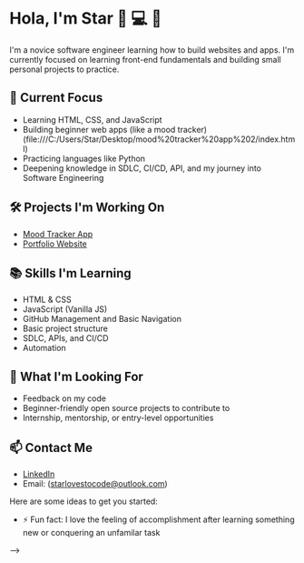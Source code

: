 # Hola, I'm Star 👋 💻 🦄

I'm a novice software engineer learning how to build websites and apps. I'm currently focused on learning front-end fundamentals and building small personal projects to practice.

## 🌱 Current Focus
- Learning HTML, CSS, and JavaScript
- Building beginner web apps (like a mood tracker) (file:///C:/Users/Star/Desktop/mood%20tracker%20app%202/index.html)
- Practicing languages like Python
- Deepening knowledge in  SDLC, CI/CD, API, and my journey into Software Engineering

## 🛠 Projects I'm Working On
- [Mood Tracker App](file:///C:/Users/Star/Desktop/mood%20tracker%20app%202025/index.html)
- [Portfolio Website](https://github.com/yourusername/portfolio-site)

## 📚 Skills I'm Learning
- HTML & CSS
- JavaScript (Vanilla JS)
- GitHub Management and Basic Navigation
- Basic project structure
- SDLC, APIs, and CI/CD
- Automation

## 💬 What I'm Looking For
- Feedback on my code
- Beginner-friendly open source projects to contribute to
- Internship, mentorship, or entry-level opportunities

## 📫 Contact Me
- [LinkedIn](www.linkedin.com/in/starmayers)
- Email: (starlovestocode@outlook.com)

  
Here are some ideas to get you started:

- ⚡ Fun fact: I love the feeling of accomplishment after learning something new or conquering an unfamilar task
  
-->
